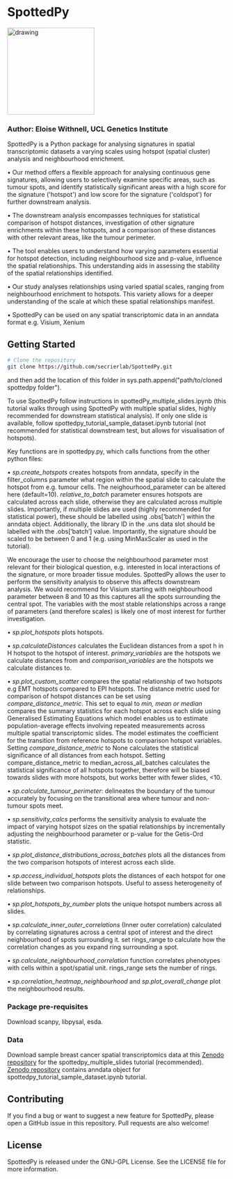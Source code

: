 # SpottedPy
<img src="SpottedPy_logo.png" alt="drawing" width="200"/>

### Author: Eloise Withnell, UCL Genetics Institute

SpottedPy is a Python package for analysing signatures in spatial transcriptomic datasets a varying scales using hotspot (spatial cluster) analysis and neighbourhood enrichment.

•    Our method offers a flexible approach for analysing continuous gene signatures, allowing users to selectively examine specific areas, such as tumour spots, and identify statistically significant areas with a high score for the signature ('hotspot') and low score for the signature ('coldspot') for further downstream analysis.

•    The downstream analysis encompasses techniques for statistical comparison of hotspot distances, investigation of other signature enrichments within these hotspots, and a comparison of these distances with other relevant areas, like the tumour perimeter.

•    The tool enables users to understand how varying parameters essential for hotspot detection, including neighbourhood size and p-value, influence the spatial relationships. This understanding aids in assessing the stability of the spatial relationships identified.

•    Our study analyses relationships using varied spatial scales, ranging from neighbourhood enrichment to hotspots. This variety allows for a deeper understanding of the scale at which these spatial relationships manifest.

•    SpottedPy can be used on any spatial transcriptomic data in an anndata format e.g. Visium, Xenium



## Getting Started

```bash
# Clone the repository
git clone https://github.com/secrierlab/SpottedPy.git 
```
and then add the location of this folder in sys.path.append("path/to/cloned spottedpy folder").

To use SpottedPy follow instructions in spottedPy_multiple_slides.ipynb (this tutorial walks through using SpottedPy with multiple spatial slides, highly recommended for downstream statistical analysis). If only one slide is available, follow spottedpy_tutorial_sample_dataset.ipynb tutorial (not recommended for statistical downstream test, but allows for visualisation of hotspots). 

Key functions are in spottedpy.py, which calls functions from the other python files: 

•    _sp.create_hotspots_ creates hotspots from anndata, specify in the filter_columns parameter what region within the spatial slide to calculate the hotspot from e.g. tumour cells. The neighourhood_parameter can be altered here (default=10). _relative_to_batch_ parameter ensures hotspots are calculated across each slide, otherwise they are calculated across multiple slides. Importantly, if multiple slides are used (highly recommended for statistical power), these should be labelled using .obs[‘batch’] within the anndata object. Additionally, the library ID in the .uns data slot should be labelled with the .obs[‘batch’] value. Importantly, the signature should be scaled to be between 0 and 1 (e.g. using MinMaxScaler as used in the tutorial).


We encourage the user to choose the neighbourhood parameter most relevant for their biological question, e.g. interested in local interactions of the signature, or more broader tissue modules. SpottedPy allows the user to perform the sensitivity analysis to observe this affects downstream analysis. We would recommend for Visium starting with neighbourhood parameter between 8 and 10 as this captures all the spots surrounding the central spot. The variables with the most stable relationships across a range of parameters (and therefore scales) is likely one of most interest for further investigation. 

•   _sp.plot_hotspots_ plots hotspots.

•    _sp.calculateDistances_ calculates the Euclidean distances from a spot h in H hotspot to the hotspot of interest.  _primary_variables_ are the hotspots we calculate distances from
and _comparison_variables_ are the hotspots we calculate distances to.

•    _sp.plot_custom_scatter_ compares the spatial relationship of two hotspots e.g EMT hotspots compared to EPI hotspots. The distance metric used for comparison of hotspot distances can be set using _compare_distance_metric_. This set to equal to _min, mean or median_ compares the summary statistics for each hotspot across each slide using Generalised Estimating Equations which model enables us to estimate population-average effects involving repeated measurements across multiple spatial transcriptomic slides. The model estimates the coefficient for the transition from reference hotspots to comparison hotspot variables. Setting _compare_distance_metric_ to None calculates the statistical significance of all distances from each hotspot.  Setting compare_distance_metric to median_across_all_batches calculates the statistical significance of all hotspots together, therefore will be biased towards slides with more hotspots, but works better with fewer slides, <10.

•    _sp.calculate_tumour_perimeter_: delineates the boundary of the tumour accurately by focusing on the transitional area where tumour and non-tumour spots meet.

•    _sp.sensitivity_calcs_ performs the sensitivity analysis to evaluate the impact of varying hotspot sizes on the spatial relationships by  incrementally adjusting the neighbourhood parameter or p-value for the Getis-Ord statistic. 

•    _sp.plot_distance_distributions_across_batches_ plots all the distances from the two comparison hotspots of interest across each slide.

•    _sp.access_individual_hotspots_ plots the distances of each hotspot for one slide between two comparison hotspots. Useful to assess heterogeneity of relationships. 

•    _sp.plot_hotspots_by_number_ plots the unique hotspot numbers across all slides. 

•    _sp.calculate_inner_outer_correlations_ (Inner outer correlation) calculated by correlating signatures across a central spot of interest and the direct neighbourhood of spots surrounding it. set rings_range to calculate how the correlation changes as you expand ring surrounding a spot. 

•    _sp.calculate_neighbourhood_correlation_ function correlates phenotypes with cells within a spot/spatial unit. rings_range sets the number of rings.

•    _sp.correlation_heatmap_neighbourhood_ and _sp.plot_overall_change_ plot the neighbourhood results.


### Package pre-requisites

Download scanpy, libpysal, esda.

### Data

Download sample breast cancer spatial transcriptomics data at this [Zenodo repository](https://zenodo.org/records/13284570) for the spottedpy_multiple_slides tutorial (recommended).  [Zenodo repository](https://doi.org/10.5281/zenodo.10392317) contains anndata object for spottedpy_tutorial_sample_dataset.ipynb tutorial. 

## Contributing

If you find a bug or want to suggest a new feature for SpottedPy, please open a GitHub issue in this repository. Pull requests are also welcome!

## License

SpottedPy is released under the GNU-GPL License. See the LICENSE file for more information.

